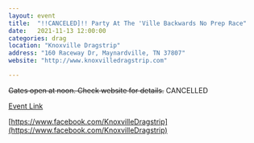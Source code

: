 ```yaml
---
layout: event
title:  "!!CANCELED]!! Party At The 'Ville Backwards No Prep Race"
date:   2021-11-13 12:00:00
categories: drag
location: "Knoxville Dragstrip"
address: "160 Raceway Dr, Maynardville, TN 37807"
website: "http://www.knoxvilledragstrip.com"

---
```


~~Gates open at noon. Check website for details.~~ CANCELLED

[Event Link](https://www.facebook.com/events/349792866640525/)

[https://www.facebook.com/KnoxvilleDragstrip](https://www.facebook.com/KnoxvilleDragstrip)
